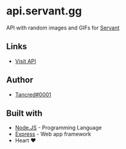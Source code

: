 # api.servant.gg
API with random images and GIFs for [Servant](https://github.com/Tancred423/Servant)

## Links
* [Visit API](https://api.servant.gg/)

## Author
* [Tancred#0001](https://github.com/Tancred423)

## Built with
* [Node.JS](https://nodejs.org/en/) - Programming Language
* [Express](https://expressjs.com/) - Web app framework
* Heart ❤